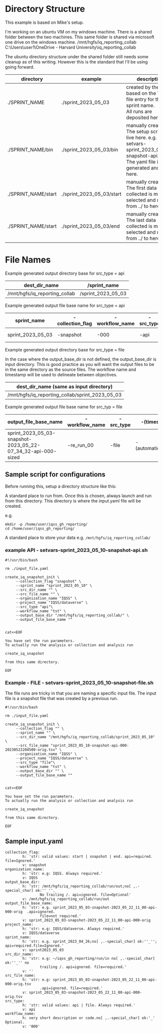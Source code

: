 # Directory Structure
This example is based on Mike's setup.

I'm working on an ubuntu VM on my windows machine.
There is a shared folder between the two machines.
This same folder is shared via microsoft one drive on the windows machine.
/mnt/hgfs/iq_reporting_collab
C:\Users\user1\OneDrive - Harvard University\iq_reporting_collab

The ubuntu directory structure under the shared folder still needs some cleanup as of this writing.
However this is the standard that I'll be using going forward.

| directory       | example                   | description                                                                                                                                  |
|-----------------|---------------------------|----------------------------------------------------------------------------------------------------------------------------------------------|     
| ./SPRINT_NAME  | ./sprint_2023_05_03       | created by the tool based on the YAML file entry for the sprint name. <br/>All runs are deposited here                                       |
| ./SPRINT_NAME/bin  | ./sprint_2023_05_03/bin   | manually created. The setup scripts live here. e.g. setvars-sprint_2023_05_10-snapshot-api.sh<br/>The yaml file is generated and lives here. |
| ./SPRINT_NAME/start   | ./sprint_2023_05_03/start | manually created. The first data collected is manually selected and moved from ../ to here                                                   |
| ./SPRINT_NAME/start   | ./sprint_2023_05_03/end   | manually created. The last  data collected is manually selected and moved from ../ to here                                                   |



# File Names
Example generated output directory base for src_type = api

| dest_dir_name                 | /sprint_name       |
|-------------------------------|--------------------|
| /mnt/hgfs/iq_reporting_collab | /sprint_2023_05_03 |

Example generated output file base name for src_type = api

| sprint_name       | -collection_flag | -workflow_name | -src_type  | -(timestamp)         |
|-------------------|------------------|----------------|------------|----------------------|
| sprint_2023_05_03 | -snapshot        | -000           | -api       | -(automatically_set) |


Example generated output directory base for src_type = file

In the case where the output_base_dir is not defined, the output_base_dir is input directory.
This is good practice as you will want the output files to be in the same directory as the source files. The workflow name and timestamp will be used to delineate between objectives.

| dest_dir_name (same as input directory)         |
|-------------------------------------------------|
| /mnt/hgfs/iq_reporting_collab/sprint_2023_05_03 | 


Example generated output file base name for src_typ = file 

| output_file_base_name                                        | -workflow_name  | -src_type    | -(timestamp)         | 
|--------------------------------------------------------------|-----------------|--------------|----------------------|
| sprint_2023_05_03-snapshot-2023_05_22-07_34_32-api-000-sized | -re_run_00      | -file        | -(automatically_set) |


## Sample script for configurations

Before running this, setup a directory structure like this:

A standard place to run from. 
Once this is chosen, always launch and run from this directory.
This directory is where the input.yaml file will be created.

e.g.

``` 
mkdir -p /home/user/iqss_gh_reporting/
cd /home/user/iqss_gh_reporting/
```

A standard place to store your data
e.g.
```/mnt/hgfs/iq_reporting_collab/```

### example API - setvars-sprint_2023_05_10-snapshot-api.sh
```
#!/usr/bin/bash

rm ./input_file.yaml

create_iq_snapshot_init \
     --collection_flag "snapshot" \
     --sprint_name "sprint_2023_05_10" \
     --src_dir_name "" \
     --src_file_name "" \
     --organization_name "IQSS" \
     --project_name "IQSS/dataverse" \
     --src_type "api"\
     --workflow_name "tst" \
     --output_base_dir "/mnt/hgfs/iq_reporting_collab/" \
     --output_file_base_name ""


cat<<EOF

You have set the run parameters.
To actually run the analysis or collection and analysis run

create_iq_snapshot

from this same directory.

EOF
```

### Example - FILE - setvars-sprint_2023_05_10-snapshot-file.sh
The file runs are tricky in that you are naming a specific input file.
The input file is a snapshot file that was created by a previous run.


```
#!/usr/bin/bash

rm ./input_file.yaml

create_iq_snapshot_init \
     --collection_flag "" \
     --sprint_name "" \
     --src_dir_name "/mnt/hgfs/iq_reporting_collab/sprint_2023_05_10" \
     --src_file_name "sprint_2023_05_10-snapshot-api-000-20230522204509-orig.tsv" \
     --organization_name "IQSS" \
     --project_name "IQSS/dataverse" \
     --src_type "file"\
     --workflow_name "tst" \
     --output_base_dir "" \
     --output_file_base_name ""


cat<<EOF

You have set the run parameters.
To actually run the analysis or collection and analysis run

create_iq_snapshot

from this same directory.

EOF
```


## Sample input.yaml

```
collection_flag:
        h: 'str: valid values: start | snapshot | end. api=required. file=Ignored.'
        v: snapshot
organization_name:
        h: 'str: e.g: IQSS. Always required.'
        v: IQSS
output_base_dir:
        h: 'str: /mnt/hgfs/iq_reporting_collab/run/out;no[ ,.-special_char] ok:''_''.
                No trailing /. api=ignored. file=Optional'
        v: /mnt/hgfs/iq_reporting_collab/run/out
output_file_base_name:
        h: 'str: e.g. sprint_2023_05_03-snapshot-2023_05_22_11_00-api-000-orig  .api=ignored.
                file=not required.'
        v: sprint_2023_05_03-snapshot-2023_05_22_11_00-api-000-orig
project_name:
        h: 'str: e.g: IQSS/dataverse. Always required.'
        v: IQSS/dataverse
sprint_name:
        h: 'str: e.g. sprint_2023_04_26;no[ ,.-special_char] ok:''_''; api=required.file=Ignored.'
        v: sprint2023_05_03
src_dir_name:
        h: 'str: e.g: ~/iqss_gh_reporting/run/in no[ ,.-special_char] ok:''_'' no
                trailing /. api=ignored. file=required.'
        v: ''
src_file_name:
        h: 'str: e.g: sprint_2023_05_03-snapshot-2023_05_22_11_00-api-000-orig.tsv
                .api=ignored. file=required.'
        v: sprint_2023_05_03-snapshot-2023_05_22_11_00-api-000-orig.tsv
src_type:
        h: 'str: valid values: api | file. Always required.'
        v: api
workflow_name:
        h: very short description or code.no[ ,.-special_char] ok:'_' Optional.
        v: '000'

```
